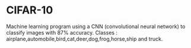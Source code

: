 # CIFAR-10 

Machine learning program using a CNN (convolutional neural network) to classify images with 87% accuracy.
Classes : airplane,automobile,bird,cat,deer,dog,frog,horse,ship and truck.								